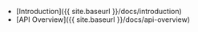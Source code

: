 - [Introduction]({{ site.baseurl }}/docs/introduction)
- [API Overview]({{ site.baseurl }}/docs/api-overview)
